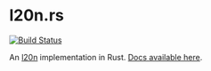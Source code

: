 # l20n.rs

[![Build Status](https://travis-ci.org/seanmonstar/l20n.rs.svg?branch=master)](https://travis-ci.org/seanmonstar/l20n.rs)

An [l20n][] implementation in Rust. [Docs available here][docs].

[l20n]: http://l20n.org
[docs]: http://seanmonstar.github.io/l20n.rs
